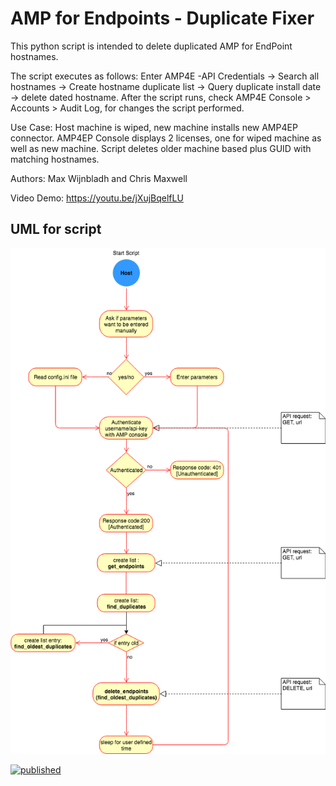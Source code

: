 # AMP for Endpoints - Duplicate Fixer
This python script is intended to delete duplicated AMP for EndPoint hostnames.



The script executes as follows: Enter AMP4E -API Credentials -> Search all hostnames -> Create hostname duplicate list -> Query duplicate install date -> delete dated hostname. After the script runs, check AMP4E Console > Accounts > Audit Log, for changes the script performed.

Use Case: Host machine is wiped, new machine installs new AMP4EP connector. AMP4EP Console displays 2 licenses, one for wiped machine as well as new machine. Script deletes older machine based plus GUID with matching hostnames.

Authors: Max Wijnbladh and Chris Maxwell

Video Demo: https://youtu.be/jXujBqelfLU

## UML for script

![](AMP4EP_Duplicator.png)

[![published](https://static.production.devnetcloud.com/codeexchange/assets/images/devnet-published.svg)](https://developer.cisco.com/codeexchange/github/repo/withchristopher/cisco_amp4ep)
